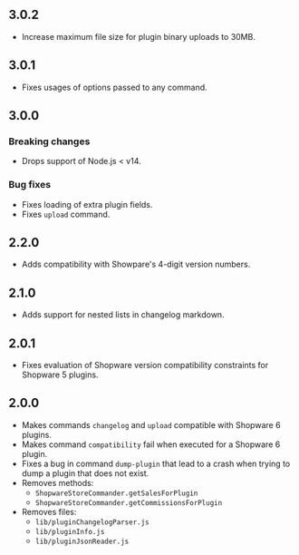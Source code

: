 ## 3.0.2

* Increase maximum file size for plugin binary uploads to 30MB.

## 3.0.1

* Fixes usages of options passed to any command.

## 3.0.0

### Breaking changes

* Drops support of Node.js < v14.

### Bug fixes

* Fixes loading of extra plugin fields.
* Fixes `upload` command.

## 2.2.0

* Adds compatibility with Showpare's 4-digit version numbers.

## 2.1.0

* Adds support for nested lists in changelog markdown.

## 2.0.1

* Fixes evaluation of Shopware version compatibility constraints for Shopware 5 plugins.

## 2.0.0

* Makes commands `changelog` and `upload` compatible with Shopware 6 plugins.
* Makes command `compatibility` fail when executed for a Shopware 6 plugin.
* Fixes a bug in command `dump-plugin` that lead to a crash when trying to dump a plugin that does not exist.
* Removes methods:
  * `ShopwareStoreCommander.getSalesForPlugin`
  * `ShopwareStoreCommander.getCommissionsForPlugin`
* Removes files:
  * `lib/pluginChangelogParser.js`
  * `lib/pluginInfo.js`
  * `lib/pluginJsonReader.js`
